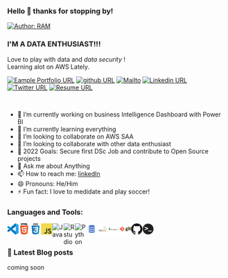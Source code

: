 ### Hello 👋 thanks for stopping by!
[![Author: RAM](https://img.shields.io/badge/I'm-KUTA-yellowgreen)](https://www.linkedin.com/in/kuta-n-celdrick-b808ba169/) 

### I'M A DATA ENTHUSIAST!!!
Love to play with data and <em> data security </em>!
<br/> Learning alot on AWS Lately.


<p>
<a href="https://kuta-ndze.github.io/css-html-js/kutaportfolio/kutasportfolio.html" target="_blank" rel="noopener noreferrer"><img alt="Eample Portfolio URL" src="https://img.shields.io/twitter/url?label=Portfolio%20URL&logo=heroku&style=social&url=https%3A%2F%2Fram" height="25"></a> 
<a href="https://github.com/kuta-ndze"><img alt="github URL" src="https://img.shields.io/twitter/url?label=kuta-ndze&logo=github&logoColor=red&style=social&url=https%3A%2F%2Fgithub.com" height="25"></a>
<a href="mailto:kutaceldrick880@gmail.com"><img alt="Mailto" src="https://img.shields.io/twitter/url?label=E-mail&logo=gmail&style=social&url=https%3A%2F%2Fram" height="25"></a>
<a href="https://www.linkedin.com/in/kuta-n-celdrick-b808ba169/" target="_blank" rel="noopener noreferrer"><img alt="Linkedin URL" src="https://img.shields.io/twitter/url?label=kuta-ndze&logo=Linkedin&style=social&url=https%3A%2F%2Fwww.linkedin.com%2Fin%2Fram-sah" height="25">
<a href="https://twitter.com/kutandze" target="_blank" rel="noopener noreferrer"><img alt="Twitter URL" src="https://img.shields.io/twitter/url?label=Find-Me&logo=twitter&style=social&url=https%3A%2F%2Ftwitter.com" height="25"></a>
<a href="https://github.com/kuta-ndze/embeded_factorization/blob/main/Kuta_Resume.pdf" target="_blank" rel="noopener noreferrer"><img alt="Resume URL" src="https://img.shields.io/twitter/url?label=Resume.pdf&logo=r&logoColor=green&style=social&url=https%3A%2F%2Fgithub.com" height="25"></a></p><br>

- 🔭 I’m currently working on business Intelligence Dashboard with Power BI
- 🌱 I’m currently learning everything
- 👯 I’m looking to collaborate on AWS SAA
- 🤔 I’m looking to collaborate with other data enthusiast
- 🥅 2022 Goals: Secure first DSc Job and contribute to Open Source projects
- 💬 Ask me about Anything
- 📫 How to reach me:  [linkedIn](https://www.linkedin.com/in/kuta-n-celdrick-b808ba169/)
- 😄 Pronouns: He/Him
- ⚡ Fun fact: I love to medidate and play soccer!

### Languages and Tools:

<img align="left" alt="Visual Studio Code" width="26px" src="https://raw.githubusercontent.com/github/explore/80688e429a7d4ef2fca1e82350fe8e3517d3494d/topics/visual-studio-code/visual-studio-code.png" />
<img align="left" alt="HTML5" width="26px" src="https://raw.githubusercontent.com/github/explore/80688e429a7d4ef2fca1e82350fe8e3517d3494d/topics/html/html.png" />
<img align="left" alt="CSS3" width="26px" src="https://raw.githubusercontent.com/github/explore/80688e429a7d4ef2fca1e82350fe8e3517d3494d/topics/css/css.png" />
<img align="left" alt="JavaScript" width="26px" src="https://raw.githubusercontent.com/github/explore/80688e429a7d4ef2fca1e82350fe8e3517d3494d/topics/javascript/javascript.png" />
<img align="left" alt="Java" width="26px" src="https://raw.githubusercontent.com/jmnote/z-icons/master/svg/java.svg" />
<img align="left" alt="Rstudio" width="26px" src="https://raw.githubusercontent.com/jmnote/z-icons/master/svg/r.svg" />
<img align="left" alt="Python" width="26px" src="https://raw.githubusercontent.com/jmnote/z-icons/master/svg/python.svg" />
<img align="left" alt="SQL" width="26px" src="https://raw.githubusercontent.com/github/explore/80688e429a7d4ef2fca1e82350fe8e3517d3494d/topics/sql/sql.png" />
<img align="left" alt="MySQL" width="26px" src="https://raw.githubusercontent.com/github/explore/80688e429a7d4ef2fca1e82350fe8e3517d3494d/topics/mysql/mysql.png" />
<img align="left" alt="MongoDB" width="26px" src="https://raw.githubusercontent.com/github/explore/80688e429a7d4ef2fca1e82350fe8e3517d3494d/topics/mongodb/mongodb.png" />
<img align="left" alt="Git" width="26px" src="https://raw.githubusercontent.com/github/explore/80688e429a7d4ef2fca1e82350fe8e3517d3494d/topics/git/git.png" />
<img align="left" alt="GitHub" width="26px" src="https://raw.githubusercontent.com/github/explore/78df643247d429f6cc873026c0622819ad797942/topics/github/github.png" />
<img align="left" alt="Terminal" width="26px" src="https://raw.githubusercontent.com/github/explore/80688e429a7d4ef2fca1e82350fe8e3517d3494d/topics/terminal/terminal.png" />

<br />
<br />

### 📕 Latest Blog posts
<p> coming soon</p>
<!-- BLOG-POST-LIST:START -->
<!-- BLOG-POST-LIST:END -->


